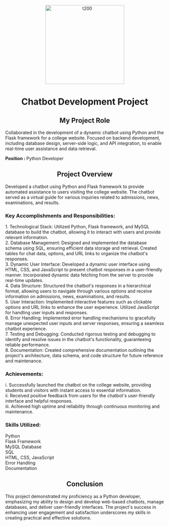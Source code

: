 <p align="center">
<img width="250px" alt="t200" class="center" src="https://github.com/Naresh9368/chatbot-main/assets/91408179/41c26040-9aa1-4bc6-b965-215b3e68e521">
</p>
<h1 align="center", margin-top: 20em;>Chatbot Development Project</h1>
<h2 align="center">My Project Role</h2>
<p>Collaborated in the development of a dynamic chatbot using Python and the Flask framework for a college website. Focused on backend development, including database design, server-side logic, and API integration, to enable real-time user assistance and data retrieval.</p>
<p><b>Position : </b>Python Developer</p>
<h2 align="center">Project Overview</h2>
<p>Developed a chatbot using Python and Flask framework to provide automated assistance to users visiting the college website. The chatbot served as a virtual guide for various inquiries related to admissions, news, examinations, and results.</p>
<h3><b>Key Accomplishments and Responsibilities:</b></h3>
<p>1. Technological Stack: Utilized Python, Flask framework, and MySQL database to build the chatbot, allowing it to interact with users and provide relevant information.<br>2. Database Management: Designed and implemented the database schema using SQL, ensuring efficient data storage and retrieval. Created tables for chat data, options, and URL links to organize the chatbot's responses.<br>3. Dynamic User Interface: Developed a dynamic user interface using HTML, CSS, and JavaScript to present chatbot responses in a user-friendly manner. Incorporated dynamic data fetching from the server to provide real-time updates.<br>4. Data Structure: Structured the chatbot's responses in a hierarchical format, allowing users to navigate through various options and receive information on admissions, news, examinations, and results.<br>5. User Interaction: Implemented interactive features such as clickable options and URL links to enhance the user experience. Utilized JavaScript for handling user inputs and responses.<br>6. Error Handling: Implemented error handling mechanisms to gracefully manage unexpected user inputs and server responses, ensuring a seamless chatbot experience.<br>7. Testing and Debugging: Conducted rigorous testing and debugging to identify and resolve issues in the chatbot's functionality, guaranteeing reliable performance.<br>8. Documentation: Created comprehensive documentation outlining the project's architecture, data schema, and code structure for future reference and maintenance.</p>
<h3><b>Achievements:</b></h3>
<p>i. Successfully launched the chatbot on the college website, providing students and visitors with instant access to essential information.<br>ii. Received positive feedback from users for the chatbot's user-friendly interface and helpful responses.<br>iii. Achieved high uptime and reliability through continuous monitoring and maintenance.</p>
<h3><b>Skills Utilized:</b></h3>
<p>Python<br>Flask Framework<br>MySQL Database<br>SQL<br>HTML, CSS, JavaScript<br>Error Handling<br>Documentation</p>
<h2 align="center">Conclusion</h2>
<p>This project demonstrated my proficiency as a Python developer, emphasizing my ability to design and develop web-based chatbots, manage databases, and deliver user-friendly interfaces. The project's success in enhancing user engagement and satisfaction underscores my skills in creating practical and effective solutions.</p>
